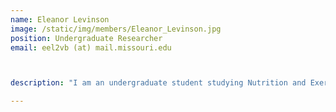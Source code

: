 ```yaml
---
name: Eleanor Levinson
image: /static/img/members/Eleanor_Levinson.jpg
position: Undergraduate Researcher
email: eel2vb (at) mail.missouri.edu



description: "I am an undergraduate student studying Nutrition and Exercise Physiology with an emphasis in Human Physiology and Translational Sciences. I am new to research, but looking forward to learning the work that goes into discovery. The personalized diet study is near to my heart because nutrition has been a passion of mine since I am younger. A dream of mine is to work in healthcare in the future as a physician in areas that have little access."

---
```

